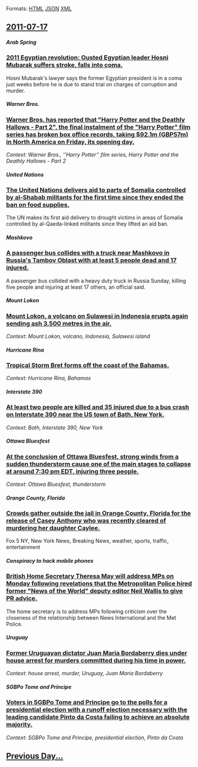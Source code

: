 
Formats: [HTML](2011/07/17/index.html)  [JSON](2011/07/17/index.json)  [XML](2011/07/17/index.xml)  

## [2011-07-17](/news/2011/07/17/index.md)

##### Arab Spring
### [2011 Egyptian revolution: Ousted Egyptian leader Hosni Mubarak suffers stroke, falls into coma. ](/news/2011/07/17/2011-egyptian-revolution-ousted-egyptian-leader-hosni-mubarak-suffers-stroke-falls-into-coma.md)
Hosni Mubarak&#039;s lawyer says the former Egyptian president is in a coma just weeks before he is due to stand trial on charges of corruption and murder.

##### Warner Bros.
### [Warner Bros. has reported that "Harry Potter and the Deathly Hallows - Part 2", the final instalment of the "Harry Potter" film series has broken box office records, taking $92.1m (GBP57m) in North America on Friday, its opening day. ](/news/2011/07/17/warner-bros-has-reported-that-harry-potter-and-the-deathly-hallows-a-part-2-the-final-instalment-of-the-harry-potter-film-series-has.md)
_Context: Warner Bros., ''Harry Potter'' film series, Harry Potter and the Deathly Hallows - Part 2_

##### United Nations
### [The United Nations delivers aid to parts of Somalia controlled by al-Shabab militants for the first time since they ended the ban on food supplies. ](/news/2011/07/17/the-united-nations-delivers-aid-to-parts-of-somalia-controlled-by-al-shabab-militants-for-the-first-time-since-they-ended-the-ban-on-food-su.md)
The UN makes its first aid delivery to drought victims in areas of Somalia controlled by al-Qaeda-linked militants since they lifted an aid ban.

##### Mashkovo
### [A passenger bus collides with a truck near Mashkovo in Russia's Tambov Oblast with at least 5 people dead and 17 injured. ](/news/2011/07/17/a-passenger-bus-collides-with-a-truck-near-mashkovo-in-russia-s-tambov-oblast-with-at-least-5-people-dead-and-17-injured.md)
A passenger bus collided with a heavy duty truck in Russia Sunday, killing five people and injuring at least 17 others, an official said.

##### Mount Lokon
### [Mount Lokon, a volcano on Sulawesi in Indonesia erupts again sending ash 3,500 metres in the air. ](/news/2011/07/17/mount-lokon-a-volcano-on-sulawesi-in-indonesia-erupts-again-sending-ash-3-500-metres-in-the-air.md)
_Context: Mount Lokon, volcano, Indonesia, Sulawesi island_

##### Hurricane Rina
### [Tropical Storm Bret forms off the coast of the Bahamas. ](/news/2011/07/17/tropical-storm-bret-forms-off-the-coast-of-the-bahamas.md)
_Context: Hurricane Rina, Bahamas_

##### Interstate 390
### [At least two people are killed and 35 injured due to a bus crash on Interstate 390 near the US town of Bath, New York. ](/news/2011/07/17/at-least-two-people-are-killed-and-35-injured-due-to-a-bus-crash-on-interstate-390-near-the-us-town-of-bath-new-york.md)
_Context: Bath, Interstate 390, New York_

##### Ottawa Bluesfest
### [At the conclusion of Ottawa Bluesfest, strong winds from a sudden thunderstorm cause one of the main stages to collapse at around 7:30 pm EDT, injuring three people. ](/news/2011/07/17/at-the-conclusion-of-ottawa-bluesfest-strong-winds-from-a-sudden-thunderstorm-cause-one-of-the-main-stages-to-collapse-at-around-7-30-pm-ed.md)
_Context: Ottawa Bluesfest, thunderstorm_

##### Orange County, Florida
### [Crowds gather outside the jail in Orange County, Florida for the release of Casey Anthony who was recently cleared of murdering her daughter Caylee. ](/news/2011/07/17/crowds-gather-outside-the-jail-in-orange-county-florida-for-the-release-of-casey-anthony-who-was-recently-cleared-of-murdering-her-daughter.md)
Fox 5 NY, New York News, Breaking News, weather, sports, traffic, entertainment

##### Conspiracy to hack mobile phones
### [British Home Secretary Theresa May will address MPs on Monday following revelations that the Metropolitan Police hired former "News of the World" deputy editor Neil Wallis to give PR advice. ](/news/2011/07/17/british-home-secretary-theresa-may-will-address-mps-on-monday-following-revelations-that-the-metropolitan-police-hired-former-news-of-the-w.md)
The home secretary is to address MPs following criticism over the closeness of the relationship between News International and the Met Police.

##### Uruguay
### [Former Uruguayan dictator Juan Maria Bordaberry dies under house arrest for murders committed during his time in power. ](/news/2011/07/17/former-uruguayan-dictator-juan-maraa-bordaberry-dies-under-house-arrest-for-murders-committed-during-his-time-in-power.md)
_Context: house arrest, murder, Uruguay, Juan Maria Bordaberry_

##### SGBPo Tome and Principe
### [Voters in SGBPo Tome and Principe go to the polls for a presidential election with a runoff election necessary with the leading candidate Pinto da Costa failing to achieve an absolute majority. ](/news/2011/07/17/voters-in-sagbpo-toma-c-and-prancipe-go-to-the-polls-for-a-presidential-election-with-a-runoff-election-necessary-with-the-leading-candidate.md)
_Context: SGBPo Tome and Principe, presidential election, Pinto da Costa_

## [Previous Day...](/news/2011/07/16/index.md)

